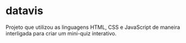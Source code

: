 # datavis
Projeto que utilizou as linguagens HTML, CSS e JavaScript  de maneira interligada para criar um mini-quiz interativo. 
